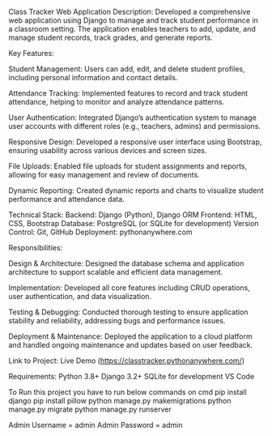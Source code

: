 Class Tracker Web Application
Description: Developed a comprehensive web application using Django to manage and track student performance in a classroom setting. The application enables teachers to add, update, and manage student records, track grades, and generate reports.

Key Features:

Student Management: Users can add, edit, and delete student profiles, including personal information and contact details.

Attendance Tracking: Implemented features to record and track student attendance, helping to monitor and analyze attendance patterns.

User Authentication: Integrated Django’s authentication system to manage user accounts with different roles (e.g., teachers, admins) and permissions.

Responsive Design: Developed a responsive user interface using Bootstrap, ensuring usability across various devices and screen sizes.

File Uploads: Enabled file uploads for student assignments and reports, allowing for easy management and review of documents.

Dynamic Reporting: Created dynamic reports and charts to visualize student performance and attendance data.

Technical Stack:
Backend: Django (Python), Django ORM
Frontend: HTML, CSS, Bootstrap
Database: PostgreSQL (or SQLite for development)
Version Control: Git, GitHub
Deployment: pythonanywhere.com

Responsibilities:

Design & Architecture: Designed the database schema and application architecture to support scalable and efficient data management.

Implementation: Developed all core features including CRUD operations, user authentication, and data visualization.

Testing & Debugging: Conducted thorough testing to ensure application stability and reliability, addressing bugs and performance issues.

Deployment & Maintenance: Deployed the application to a cloud platform and handled ongoing maintenance and updates based on user feedback.


Link to Project:
Live Demo (https://classtracker.pythonanywhere.com/)


Requirements:
Python 3.8+
Django 3.2+
SQLite for development
VS Code

To Run this project you have to run below commands on cmd
pip install django
pip install pillow
python manage.py makemigrations
python manage.py migrate
python manage.py runserver

Admin Username = admin
Admin Password = admin






